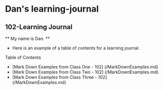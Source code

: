 # Dan's learning-journal

## 102-Learning Journal

** My name is Dan. **


- Here is an example of a table of contents for a learning journal.

Table of Contents
- [Mark Down Examples from Class One - 102] (/MarkDownExamples.md)
- [Mark Down Examples from Class Two - 102] (/MarkDownExamples.md)
- [Mark Down Examples from Class Three - 102] (/MarkDownExamples.md)
